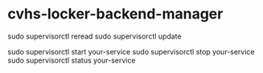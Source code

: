 # cvhs-locker-backend-manager

sudo supervisorctl reread
sudo supervisorctl update

sudo supervisorctl start your-service
sudo supervisorctl stop your-service
sudo supervisorctl status your-service
